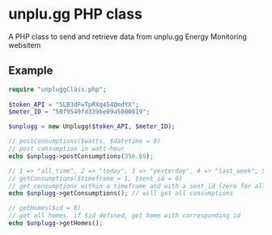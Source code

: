 unplu.gg PHP class
==================

A PHP class to send and retrieve data from unplu.gg Energy Monitoring websitem


## Example
```php
require "unpluggClass.php";
  
$token_API = "5LB3dFwTpRXq454QmdYX";
$meter_ID = "50f9549fd339be09a5000019";

$unplugg = new Unplugg($token_API, $meter_ID);

// postConsumptions($watts, $datetime = 0)
// post consumption in watt-hour
echo $unplugg->postConsumptions(356.65);

// 1 => "all_time", 2 => "today", 3 => "yesterday", 4 => "last_week", 5 => "last_month", 6 => "last_semester"
// getConsumptions($timeframe = 1, $sent_id = 0)
// get consumptions within a timeframe and with a sent_id (zero for all)
echo $unplugg->getConsumptions(); // will get all consumptions

// getHomes($id = 0)
// get all homes. if $id defined, get home with corresponding id
echo $unplugg->getHomes();
```
